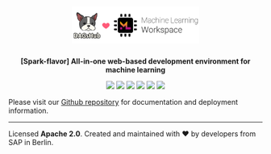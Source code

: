 <h1 align="center">
    <a href="https://github.com/dagshub/ml-workspace" title="ML Workspace Home">
    <img width=50% alt="" src="https://github.com/dagshub/ml-workspace/raw/master/docs/images/ml-workspace-logo.png"> </a>
    <br>
</h1>

<p align="center">
    <strong>[Spark-flavor] All-in-one web-based development environment for machine learning</strong>
</p>

<p align="center">
<a href="https://hub.docker.com/r/dagshub/ml-workspace-spark" title="Docker Image Version"><img src="https://images.microbadger.com/badges/version/dagshub/ml-workspace-spark.svg"></a>
<a href="https://hub.docker.com/r/dagshub/ml-workspace-spark" title="Docker Image Metadata"><img src="https://images.microbadger.com/badges/image/dagshub/ml-workspace-spark.svg"></a>
<a href="https://hub.docker.com/r/dagshub/ml-workspace-spark" title="Docker Pulls"><img src="https://img.shields.io/docker/pulls/dagshub/ml-workspace-spark.svg"></a>
    <a href="https://github.com/dagshub/ml-workspace/blob/master/LICENSE" title="ML Workspace License"><img src="https://img.shields.io/badge/License-Apache%202.0-green.svg"></a>
    <a href="https://gitter.im/ml-tooling/ml-workspace" title="Chat on Gitter"><img src="https://badges.gitter.im/ml-tooling/ml-workspace.svg"></a>
    <a href="https://twitter.com/TheRealDAGsHub" title="DAGsHub on Twitter"><img src="https://img.shields.io/twitter/follow/TheRealDAGsHub.svg?style=social"></a>
</p>

Please visit our [Github repository](https://github.com/dagshub/ml-workspace#spark-flavor) for documentation and deployment information.

---

Licensed **Apache 2.0**. Created and maintained with ❤️ by developers from SAP in Berlin. 
